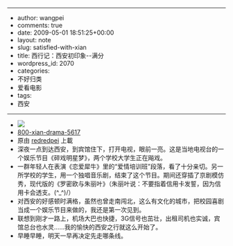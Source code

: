 - --
- author: wangpei
- comments: true
- date: 2009-05-01 18:51:25+00:00
- layout: note
- slug: satisfied-with-xian
- title: 西行记：西安初印象--满分
- wordpress_id: 2070
- categories:
- 不好归类
- 爱看电影
- tags:
- 西安
- --
- [![](http://farm4.static.flickr.com/3325/3491357245_ec8beec8e6_m.jpg)](http://www.flickr.com/photos/lookoo/3491357245/)
- [800-xian-drama-5617](http://www.flickr.com/photos/lookoo/3491357245/)
- 原由 [redredpei](http://www.flickr.com/people/lookoo/) 上載
- 深夜一点到达西安，到宾馆住下，打开电视，眼前一亮。这是当地电视台的一个娱乐节目《碎戏明星梦》，两个学校大学生正在飚戏。  
- 一群年轻人在表演《恋爱犀牛》里的“爱情培训班”段落，看了十分亲切。另一所学校的学生，用一个独唱音乐剧，结束了这个节目。期间还穿插了京剧模仿秀，现代版的《罗密欧与朱丽叶》（朱丽叶说：不要指着信用卡发誓，因为信用卡会透支。\(^_^)/）  
- 对西安的好感顿时满格，虽然也曾走南闯北，这么有文化的城市，把校园喜剧当成一个娱乐节目来做的，我还是第一次见到。  
- 联想到刚才一路上，机场大巴也快捷，3G信号也茁壮，出租司机也实诚，宾馆总台也水灵……我的愉快的西安之行就这么开始了。  
- 早睡早睡，明天一早再决定先走哪条线。
